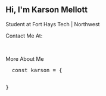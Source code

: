 ## Hi, I'm Karson Mellott

<p>Student at Fort Hays Tech | Northwest</p>
<p>Contact Me At:</p>

<br />

<p>More About Me</p>
<pre>
  const karson = {
  
  }
</pre>

<!--
Here are some ideas to get you started:

- 🔭 I’m currently working on ...
- 🌱 I’m currently learning ...
- 👯 I’m looking to collaborate on ...
- 🤔 I’m looking for help with ...
- 💬 Ask me about ...
- 📫 How to reach me: ...
- 😄 Pronouns: ...
- ⚡ Fun fact: ...
-->
